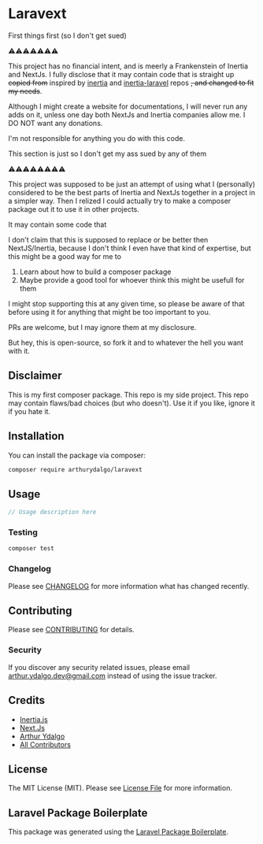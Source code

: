 # Laravext

First things first (so I don't get sued)

⚠️⚠️⚠️⚠️⚠️⚠️⚠️

This project has no financial intent, and is meerly a Frankenstein of Inertia and NextJs. I fully disclose that it may contain code that is straight up ~~copied from~~ inspired by [inertia](https://github.com/inertiajs/inertia/) and [inertia-laravel](https://github.com/inertiajs/inertia-laravel) repos ~~, and changed to fit my needs~~.

Although I might create a website for documentations, I will never run any adds on it, unless one day both NextJs and Inertia companies allow me. I DO NOT want any donations. 

I'm not responsible for anything you do with this code.

This section is just so I don't get my ass sued by any of them

⚠️⚠️⚠️⚠️⚠️⚠️⚠️⚠️

This project was supposed to be just an attempt of using what I (personally) considered to be the best parts of Inertia and NextJs together in a project in a simpler way. Then I relized I could actually try to make a composer package out it to use it in other projects.

It may contain some code that

I don't claim that this is supposed to replace or be better then NextJS/Inertia, because I don't think I even have that kind of expertise, but this might be a good way for me to

1. Learn about how to build a composer package
2. Maybe provide a good tool for whoever think this might be usefull for them

I might stop supporting this at any given time, so please be aware of that before using it for anything that might be too important to you.

PRs are welcome, but I may ignore them at my disclosure. 

But hey, this is open-source, so fork it and to whatever the hell you want with it.

## Disclaimer

This is my first composer package. This repo is my side project. This repo may contain flaws/bad choices (but who doesn't). Use it if you like, ignore it if you hate it.

## Installation

You can install the package via composer:

```bash
composer require arthurydalgo/laravext
```

## Usage

```php
// Usage description here
```

### Testing

```bash
composer test
```

### Changelog

Please see [CHANGELOG](CHANGELOG.md) for more information what has changed recently.

## Contributing

Please see [CONTRIBUTING](CONTRIBUTING.md) for details.

### Security

If you discover any security related issues, please email arthur.ydalgo.dev@gmail.com instead of using the issue tracker.

## Credits
- [Inertia.js](https://github.com/inertiajs)
- [Next.Js](https://github.com/nextjs)
-   [Arthur Ydalgo](https://github.com/arthurydalgo)
-   [All Contributors](../../contributors)

## License

The MIT License (MIT). Please see [License File](LICENSE.md) for more information.

## Laravel Package Boilerplate

This package was generated using the [Laravel Package Boilerplate](https://laravelpackageboilerplate.com).
